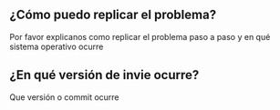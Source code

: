 
## ¿Cómo puedo replicar el problema?
Por favor explicanos como replicar el problema paso a paso y en qué sistema operativo ocurre

## ¿En qué versión de invie ocurre?
Que versión o commit ocurre
